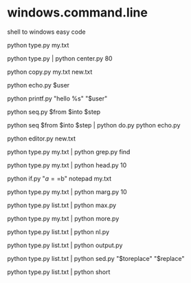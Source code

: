 # windows.command.line

shell to windows easy code

python type.py my.txt

python type.py | python center.py 80

python copy.py my.txt new.txt

python echo.py $user


python printf.py "hello %s" "$user"

python seq.py $from $into $step

python seq $from $into $step | python do.py python echo.py

python editor.py new.txt

python type.py my.txt | python grep.py find

python type.py my.txt | python head.py 10

python if.py "$a==$b" notepad my.txt

python type.py my.txt | python marg.py 10

python type.py list.txt | python max.py

python type.py my.txt | python more.py

python type.py list.txt | python nl.py

python type.py list.txt | python output.py

python type.py list.txt | python sed.py "$toreplace" "$replace"

python type.py list.txt | python short





